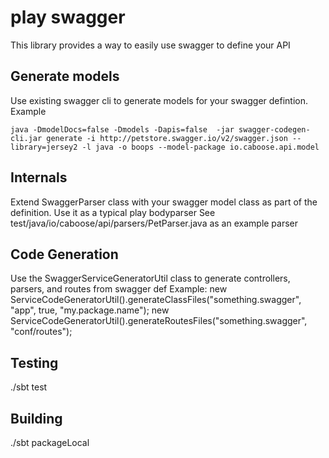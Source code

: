 # play swagger

This library provides a way to easily use swagger to define your API

## Generate models
Use existing swagger cli to generate models for your swagger defintion.  Example
```
java -DmodelDocs=false -Dmodels -Dapis=false  -jar swagger-codegen-cli.jar generate -i http://petstore.swagger.io/v2/swagger.json --library=jersey2 -l java -o boops --model-package io.caboose.api.model
```

## Internals
Extend SwaggerParser class with your swagger model class as part of the definition.  Use it as a typical play bodyparser
See test/java/io/caboose/api/parsers/PetParser.java as an example parser

## Code Generation
 Use the SwaggerServiceGeneratorUtil class to generate controllers, parsers, and routes from swagger def
 Example:
 new ServiceCodeGeneratorUtil().generateClassFiles("something.swagger", "app", true, "my.package.name");
 new ServiceCodeGeneratorUtil().generateRoutesFiles("something.swagger", "conf/routes");

## Testing
./sbt test

## Building
./sbt packageLocal

